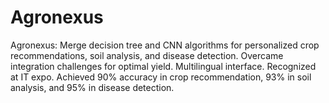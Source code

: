 # Agronexus
Agronexus: Merge decision tree and CNN algorithms for personalized crop recommendations, soil analysis, and disease detection. Overcame integration challenges for optimal yield. Multilingual interface. Recognized at IT expo. Achieved 90% accuracy in crop recommendation, 93% in soil analysis, and 95% in disease detection.
